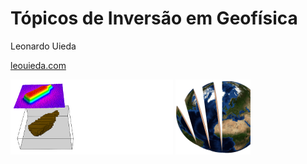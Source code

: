# Tópicos de Inversão em Geofísica

Leonardo Uieda

[leouieda.com](http://leouieda.com)

![Pinga logo](img/pinga.png)
![Fatiando logo](img/fatiando.png)

